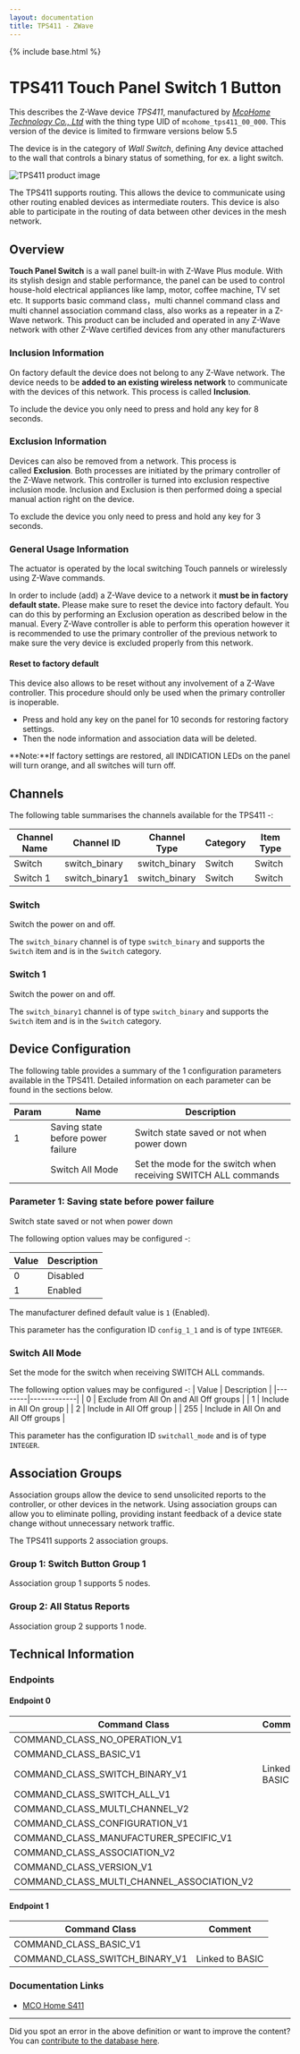 ```yaml
---
layout: documentation
title: TPS411 - ZWave
---
```


{% include base.html %}

# TPS411 Touch Panel Switch 1 Button
This describes the Z-Wave device *TPS411*, manufactured by *[McoHome Technology Co., Ltd](http://www.mcohome.com/)* with the thing type UID of ```mcohome_tps411_00_000```.
This version of the device is limited to firmware versions below 5.5

The device is in the category of *Wall Switch*, defining Any device attached to the wall that controls a binary status of something, for ex. a light switch.

![TPS411 product image](https://opensmarthouse.org/zwavedatabase/526/image/)


The TPS411 supports routing. This allows the device to communicate using other routing enabled devices as intermediate routers.  This device is also able to participate in the routing of data between other devices in the mesh network.

## Overview

**Touch Panel Switch** is a wall panel built-in with Z-Wave Plus module. With its stylish design and stable performance, the panel can be used to control house-hold electrical appliances like lamp, motor, coffee machine, TV set etc. It supports basic command class，multi channel command class and multi channel association command class, also works as a repeater in a Z-Wave network. This product can be included and operated in any Z-Wave network with other Z-Wave certified devices from any other manufacturers

### Inclusion Information

On factory default the device does not belong to any Z-Wave network. The device needs to be **added to an existing wireless network** to communicate with the devices of this network. This process is called **Inclusion**.

To include the device you only need to press and hold any key for 8 seconds.

### Exclusion Information

Devices can also be removed from a network. This process is called **Exclusion**. Both processes are initiated by the primary controller of the Z-Wave network. This controller is turned into exclusion respective inclusion mode. Inclusion and Exclusion is then performed doing a special manual action right on the device.

To exclude the device you only need to press and hold any key for 3 seconds.

### General Usage Information

The actuator is operated by the local switching Touch pannels or wirelessly using Z-Wave commands.

In order to include (add) a Z-Wave device to a network it **must be in factory default state.** Please make sure to reset the device into factory default. You can do this by performing an Exclusion operation as described below in the manual. Every Z-Wave controller is able to perform this operation however it is recommended to use the primary controller of the previous network to make sure the very device is excluded properly from this network.

#### Reset to factory default

This device also allows to be reset without any involvement of a Z-Wave controller. This procedure should only be used when the primary controller is inoperable.

  * Press and hold any key on the panel for 10 seconds for restoring factory settings. 
  * Then the node information and association data will be deleted.

**Note:**If factory settings are restored, all INDICATION LEDs on the panel will turn orange, and all switches will turn off.

## Channels

The following table summarises the channels available for the TPS411 -:

| Channel Name | Channel ID | Channel Type | Category | Item Type |
|--------------|------------|--------------|----------|-----------|
| Switch | switch_binary | switch_binary | Switch | Switch | 
| Switch 1 | switch_binary1 | switch_binary | Switch | Switch | 

### Switch
Switch the power on and off.

The ```switch_binary``` channel is of type ```switch_binary``` and supports the ```Switch``` item and is in the ```Switch``` category.

### Switch 1
Switch the power on and off.

The ```switch_binary1``` channel is of type ```switch_binary``` and supports the ```Switch``` item and is in the ```Switch``` category.



## Device Configuration

The following table provides a summary of the 1 configuration parameters available in the TPS411.
Detailed information on each parameter can be found in the sections below.

| Param | Name  | Description |
|-------|-------|-------------|
| 1 | Saving state before power failure | Switch state saved or not when power down |
|  | Switch All Mode | Set the mode for the switch when receiving SWITCH ALL commands |

### Parameter 1: Saving state before power failure

Switch state saved or not when power down

The following option values may be configured -:

| Value  | Description |
|--------|-------------|
| 0 | Disabled |
| 1 | Enabled |

The manufacturer defined default value is ```1``` (Enabled).

This parameter has the configuration ID ```config_1_1``` and is of type ```INTEGER```.

### Switch All Mode

Set the mode for the switch when receiving SWITCH ALL commands.

The following option values may be configured -:
| Value  | Description |
|--------|-------------|
| 0 | Exclude from All On and All Off groups |
| 1 | Include in All On group |
| 2 | Include in All Off group |
| 255 | Include in All On and All Off groups |

This parameter has the configuration ID ```switchall_mode``` and is of type ```INTEGER```.


## Association Groups

Association groups allow the device to send unsolicited reports to the controller, or other devices in the network. Using association groups can allow you to eliminate polling, providing instant feedback of a device state change without unnecessary network traffic.

The TPS411 supports 2 association groups.

### Group 1: Switch Button Group 1


Association group 1 supports 5 nodes.

### Group 2: All Status Reports


Association group 2 supports 1 node.

## Technical Information

### Endpoints

#### Endpoint 0

| Command Class | Comment |
|---------------|---------|
| COMMAND_CLASS_NO_OPERATION_V1| |
| COMMAND_CLASS_BASIC_V1| |
| COMMAND_CLASS_SWITCH_BINARY_V1| Linked to BASIC|
| COMMAND_CLASS_SWITCH_ALL_V1| |
| COMMAND_CLASS_MULTI_CHANNEL_V2| |
| COMMAND_CLASS_CONFIGURATION_V1| |
| COMMAND_CLASS_MANUFACTURER_SPECIFIC_V1| |
| COMMAND_CLASS_ASSOCIATION_V2| |
| COMMAND_CLASS_VERSION_V1| |
| COMMAND_CLASS_MULTI_CHANNEL_ASSOCIATION_V2| |
#### Endpoint 1

| Command Class | Comment |
|---------------|---------|
| COMMAND_CLASS_BASIC_V1| |
| COMMAND_CLASS_SWITCH_BINARY_V1| Linked to BASIC|

### Documentation Links

* [MCO Home S411](https://www.opensmarthouse.org/zwavedatabase/526/MCOHome-MH-S411.pdf)

---

Did you spot an error in the above definition or want to improve the content?
You can [contribute to the database here](https://www.opensmarthouse.org/zwavedatabase/526).
